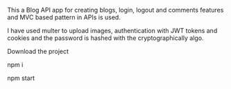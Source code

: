 This a Blog API app for creating blogs, login, logout and comments features and MVC based pattern in APIs is used.

I have used multer to upload images, authentication with JWT tokens and cookies and the password is hashed with the cryptographically algo.

Download the project 

npm i

npm start
